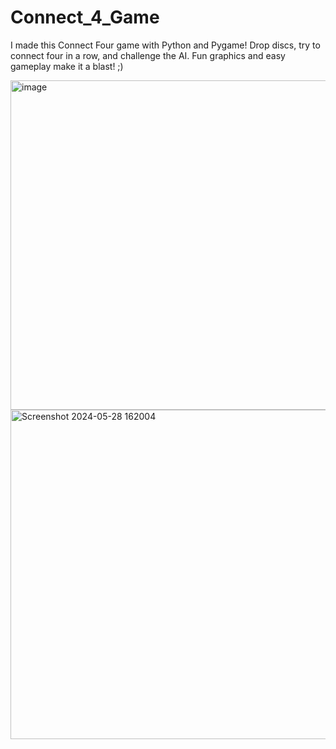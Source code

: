 # Connect_4_Game
I made this Connect Four game with Python and Pygame! Drop discs, try to connect four in a row, and challenge the AI. Fun graphics and easy gameplay make it a blast! ;)

<img width="527" alt="image" src="https://github.com/omkartadas/Connect_4_Game/assets/119300446/023e1f4a-808f-4149-aa23-99c312cad3e9">



<img width="527" alt="Screenshot 2024-05-28 162004" src="https://github.com/omkartadas/Connect_4_Game/assets/119300446/cc9a2903-b4e8-4057-91f8-5a6b9334a77b">
